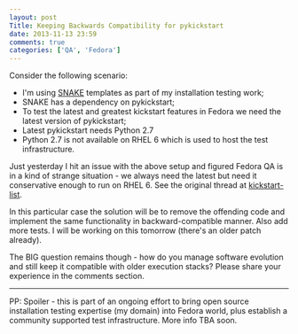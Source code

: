 ```yaml
---
layout: post
Title: Keeping Backwards Compatibility for pykickstart
date: 2013-11-13 23:59
comments: true
categories: ['QA', 'Fedora']
---
```


Consider the following scenario:

* I'm using [SNAKE](https://fedorahosted.org/snake/) templates as part of my
installation testing work;
* SNAKE has a dependency on pykickstart;
* To test the latest and greatest kickstart features in Fedora we need the
latest version of pykickstart;
* Latest pykickstart needs Python 2.7
* Python 2.7 is not available on RHEL 6 which is used to host the test
infrastructure.


Just yesterday I hit an issue with the above setup and figured Fedora QA is
in a kind of strange situation - we always need the latest but need it
conservative enough to run on RHEL 6. See the original thread at
[kickstart-list](https://www.redhat.com/archives/kickstart-list/2013-November/msg00001.html).


In this particular case the solution will be to remove the offending code
and implement the same functionality in backward-compatible manner. Also add
more tests. I will be working on this tomorrow (there's an older patch already).


The BIG question remains though - how do you manage software evolution and still
keep it compatible with older execution stacks? Please share your experience in
the comments section.

---

PP: Spoiler - this is part of an ongoing effort to bring open source installation
testing expertise (my domain) into Fedora world, plus establish a community supported
test infrastructure. More info TBA soon.
